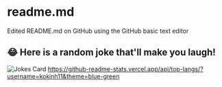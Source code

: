 # readme.md
Edited README.md on GitHub using the GitHub basic text editor
## 😂 Here is a random joke that'll make you laugh!
![Jokes Card](https://readme-jokes.vercel.app/api)
https://github-readme-stats.vercel.app/api/top-langs/?username=kokinh11&theme=blue-green
